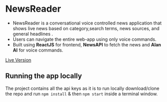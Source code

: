 # NewsReader

- NewsReader is a conversational voice controlled news application that shows live news based on category,search terms, news sources, and general headlines .
- Users can navigate the entire web-app using only voice commands.
- Built using **ReactJS** for frontend, **NewsAPI** to fetch the news and **Alan AI** for voice commands.

[Live Version](https://alannewsreader.netlify.app/)

<!-- Add demo video here using github drag and drop -->

## Running the app locally

The project contains all the api keys as it is to run locally download/clone the repo and run
`npm install`
& then
`npm start`
inside a terminal window.
